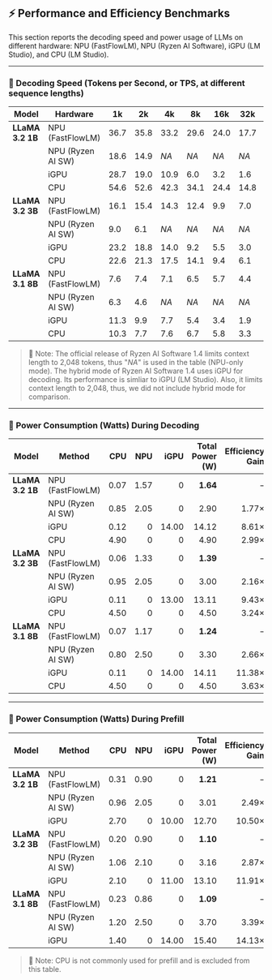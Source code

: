 ## ⚡ Performance and Efficiency Benchmarks

This section reports the decoding speed and power usage of LLMs on different hardware: NPU (FastFlowLM), NPU (Ryzen AI Software), iGPU (LM Studio), and CPU (LM Studio).

---

### 🚀 Decoding Speed (Tokens per Second, or TPS, at different sequence lengths)

| **Model**        | **Hardware**       | **1k** | **2k** | **4k** | **8k** | **16k** | **32k** | **64k** | **128k** |
|------------------|--------------------|--------|--------|--------|--------|---------|---------|---------|----------|
| **LLaMA 3.2 1B**  | NPU (FastFlowLM)    | 36.7   | 35.8   | 33.2   | 29.6   | 24.0    | 17.7    | 11.5    | 6.8      |
|                  | NPU (Ryzen AI SW)   | 18.6   | 14.9   | *NA*   | *NA*    | *NA*     | *NA*     | *NA*     | *NA*      |
|                  | iGPU                | 28.7   | 19.0   | 10.9   | 6.0    | 3.2     | 1.6     | 0.8     | 0.4      |
|                  | CPU                 | 54.6   | 52.6   | 42.3   | 34.1   | 24.4    | 14.8    | 8.4     | 4.5      |
| **LLaMA 3.2 3B**  | NPU (FastFlowLM)    | 16.1   | 15.4   | 14.3   | 12.4   | 9.9     | 7.0     | 4.4     | 2.6      |
|                  | NPU (Ryzen AI SW)   | 9.0   | 6.1   | *NA*   | *NA*    | *NA*     | *NA*     | *NA*     | *NA*      |
|                  | iGPU                | 23.2   | 18.8   | 14.0   | 9.2    | 5.5     | 3.0     | 1.6     | 0.8      |
|                  | CPU                 | 22.6   | 21.3   | 17.5   | 14.1   | 9.4     | 6.1     | 3.5     | 1.9      |
| **LLaMA 3.1 8B**  | NPU (FastFlowLM)    | 7.6    | 7.4    | 7.1    | 6.5    | 5.7     | 4.4     | 3.1     | 2.0      |
|                  | NPU (Ryzen AI SW)   | 6.3   | 4.6    | *NA*   | *NA*    | *NA*     | *NA*     | *NA*     | *NA*      |
|                  | iGPU                | 11.3   | 9.9    | 7.7    | 5.4    | 3.4     | 1.9     | 1.0     | 0.5      |
|                  | CPU                 | 10.3   | 7.7    | 7.6    | 6.7    | 5.8     | 3.3     | 2.0     | 1.1      |

> 🔎 Note: The official release of Ryzen AI Software 1.4 limits context length to 2,048 tokens, thus "*NA*" is used in the table (NPU-only mode). The hybrid mode of Ryzen AI Software 1.4 uses iGPU for decoding. Its performance is simliar to iGPU (LM Studio). Also, it limits context length to 2,048, thus, we did not include hybrid mode for comparison.

---

### 🔋 Power Consumption (Watts) During Decoding

| **Model**        | **Method**         | **CPU** | **NPU** | **iGPU** | **Total Power (W)** | **Efficiency Gain** |
|------------------|--------------------|--------:|--------:|--------:|---------------------:|----------------------:|
| **LLaMA 3.2 1B**  | NPU (FastFlowLM)   | 0.07    | 1.57    | 0       | **1.64**             | –                    |
|                  | NPU (Ryzen AI SW)  | 0.85    | 2.05    | 0       | 2.90                 | 1.77×                |
|                  | iGPU               | 0.12    | 0       | 14.00   | 14.12                | 8.61×                |
|                  | CPU                | 4.90    | 0       | 0       | 4.90                 | 2.99×                |
| **LLaMA 3.2 3B**  | NPU (FastFlowLM)   | 0.06    | 1.33    | 0       | **1.39**             | –                    |
|                  | NPU (Ryzen AI SW)  | 0.95    | 2.05    | 0       | 3.00                 | 2.16×                |
|                  | iGPU               | 0.11    | 0       | 13.00   | 13.11                | 9.43×                |
|                  | CPU                | 4.50    | 0       | 0       | 4.50                 | 3.24×                |
| **LLaMA 3.1 8B**  | NPU (FastFlowLM)   | 0.07    | 1.17    | 0       | **1.24**             | –                    |
|                  | NPU (Ryzen AI SW)  | 0.80    | 2.50    | 0       | 3.30                 | 2.66×                |
|                  | iGPU               | 0.11    | 0       | 14.00   | 14.11                | 11.38×               |
|                  | CPU                | 4.50    | 0       | 0       | 4.50                 | 3.63×                |

---

### 🔋 Power Consumption (Watts) During Prefill

| **Model**        | **Method**         | **CPU** | **NPU** | **iGPU** | **Total Power (W)** | **Efficiency Gain** |
|------------------|--------------------|--------:|--------:|--------:|---------------------:|----------------------:|
| **LLaMA 3.2 1B**  | NPU (FastFlowLM)   | 0.31    | 0.90    | 0    | **1.21**             | –                    |
|                  | NPU (Ryzen AI SW)  | 0.96    | 2.05    | 0    | 3.01                 | 2.49×                |
|                  | iGPU               | 2.70    | 0    | 10.00   | 12.70                | 10.50×               |
| **LLaMA 3.2 3B**  | NPU (FastFlowLM)   | 0.20    | 0.90    | 0    | **1.10**             | –                    |
|                  | NPU (Ryzen AI SW)  | 1.06    | 2.10    | 0    | 3.16                 | 2.87×                |
|                  | iGPU               | 2.10    | 0    | 11.00   | 13.10                | 11.91×               |
| **LLaMA 3.1 8B**  | NPU (FastFlowLM)   | 0.23    | 0.86    | 0    | **1.09**             | –                    |
|                  | NPU (Ryzen AI SW)  | 1.20    | 2.50    | 0    | 3.70                 | 3.39×                |
|                  | iGPU               | 1.40    | 0    | 14.00   | 15.40                | 14.13×               |

> 🔎 Note: CPU is not commonly used for prefill and is excluded from this table.
